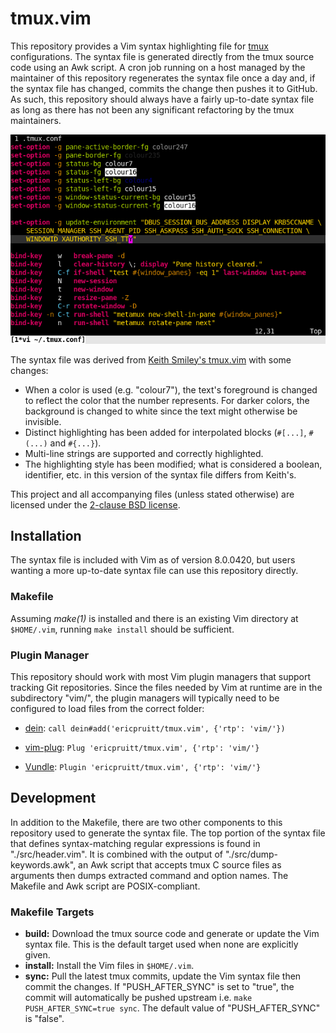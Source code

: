 tmux.vim
========

This repository provides a Vim syntax highlighting file for [tmux][tmux]
configurations. The syntax file is generated directly from the tmux source code
using an Awk script. A cron job running on a host managed by the maintainer of
this repository regenerates the syntax file once a day and, if the syntax file
has changed, commits the change then pushes it to GitHub. As such, this
repository should always have a fairly up-to-date syntax file as long as there
has not been any significant refactoring by the tmux maintainers.

![Screenshot of tmux configuration in Vim](screenshot.png)

The syntax file was derived from [Keith Smiley's tmux.vim][keith-tmux.vim] with
some changes:

- When a color is used (e.g. "colour7"), the text's foreground is changed to
  reflect the color that the number represents. For darker colors, the
  background is changed to white since the text might otherwise be invisible.
- Distinct highlighting has been added for interpolated blocks (`#[...]`,
  `#(...)` and `#{...}`).
- Multi-line strings are supported and correctly highlighted.
- The highlighting style has been modified; what is considered a boolean,
  identifier, etc. in this version of the syntax file differs from Keith's.

This project and all accompanying files (unless stated otherwise) are licensed
under the [2-clause BSD license][bsd-2-clause].

  [tmux]: https://github.com/tmux/tmux/
  [keith-tmux.vim]: https://github.com/keith/tmux.vim
  [bsd-2-clause]: http://opensource.org/licenses/BSD-2-Clause

Installation
------------

The syntax file is included with Vim as of version 8.0.0420, but users wanting
a more up-to-date syntax file can use this repository directly.

### Makefile ###

Assuming _make(1)_ is installed and there is an existing Vim directory at
`$HOME/.vim`, running `make install` should be sufficient.

### Plugin Manager ###

This repository should work with most Vim plugin managers that support tracking
Git repositories. Since the files needed by Vim at runtime are in the
subdirectory "vim/", the plugin managers will typically need to be configured
to load files from the correct folder:

- [dein][dein]: `call dein#add('ericpruitt/tmux.vim', {'rtp': 'vim/'})`
- [vim-plug][vim-plug]: `Plug 'ericpruitt/tmux.vim', {'rtp': 'vim/'}`
- [Vundle][vundle]: `Plugin 'ericpruitt/tmux.vim', {'rtp': 'vim/'}`

  [dein]: https://github.com/Shougo/dein.vim
  [vim-plug]: https://github.com/junegunn/vim-plug
  [vundle]: https://github.com/VundleVim/Vundle.vim

Development
-----------

In addition to the Makefile, there are two other components to this repository
used to generate the syntax file. The top portion of the syntax file that
defines syntax-matching regular expressions is found in "./src/header.vim". It
is combined with the output of "./src/dump-keywords.awk", an Awk script that
accepts tmux C source files as arguments then dumps extracted command and
option names. The Makefile and Awk script are POSIX-compliant.

### Makefile Targets ###

- **build:** Download the tmux source code and generate or update the Vim
  syntax file. This is the default target used when none are explicitly given.
- **install:** Install the Vim files in `$HOME/.vim`.
- **sync:** Pull the latest tmux commits, update the Vim syntax file then
  commit the changes. If "PUSH_AFTER_SYNC" is set to "true", the commit will
  automatically be pushed upstream i.e. `make PUSH_AFTER_SYNC=true sync`. The
  default value of "PUSH_AFTER_SYNC" is "false".
